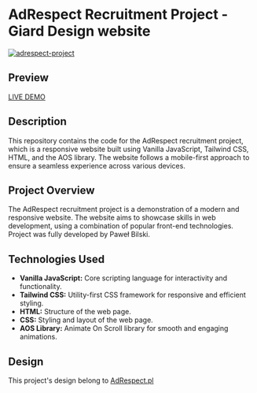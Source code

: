 # AdRespect Recruitment Project - Giard Design website

 <a href="https://deviceframes.com/templates/imac-24">![adrespect-project](https://github.com/bilecky/adrespect-recruitment-task/assets/51762310/da6c78af-a131-4dc6-a0cf-f15e2db50a6a)
</a>

## Preview

  [LIVE DEMO](https://bilecky.github.io/adrespect-recruitment-task/)


## Description
This repository contains the code for the AdRespect recruitment project, which is a responsive website built using Vanilla JavaScript, Tailwind CSS, HTML, and the AOS library. The website follows a mobile-first approach to ensure a seamless experience across various devices.

## Project Overview
The AdRespect recruitment project is a demonstration of a modern and responsive website. The website aims to showcase skills in web development, using a combination of popular front-end technologies. Project was fully developed by Paweł Bilski.

## Technologies Used
- **Vanilla JavaScript:** Core scripting language for interactivity and functionality.
- **Tailwind CSS:** Utility-first CSS framework for responsive and efficient styling.
- **HTML:** Structure of the web page.
- **CSS:** Styling and layout of the web page.
- **AOS Library:** Animate On Scroll library for smooth and engaging animations.

##  Design
This project's design belong to  [AdRespect.pl](https://adrespect.pl)

